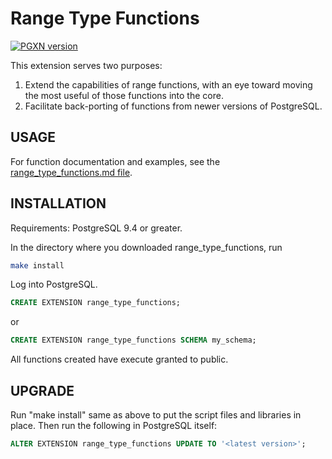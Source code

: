 # Range Type Functions

[![PGXN version](https://badge.fury.io/pg/range_type_functions.svg)](https://badge.fury.io/pg/range_type_functions)

This extension serves two purposes:
1. Extend the capabilities of range functions, with an eye toward moving the most useful of those functions into the core.
2. Facilitate back-porting of functions from newer versions of PostgreSQL.

## USAGE
For function documentation and examples, see the [range_type_functions.md file](doc/range_type_functions.md).

## INSTALLATION

Requirements: PostgreSQL 9.4 or greater.

In the directory where you downloaded range_type_functions, run

```bash
make install
```

Log into PostgreSQL.

```sql
CREATE EXTENSION range_type_functions;
```

or
```sql
CREATE EXTENSION range_type_functions SCHEMA my_schema;
```

All functions created have execute granted to public.

## UPGRADE

Run "make install" same as above to put the script files and libraries in place. Then run the following in PostgreSQL itself:

```sql
ALTER EXTENSION range_type_functions UPDATE TO '<latest version>';
```

